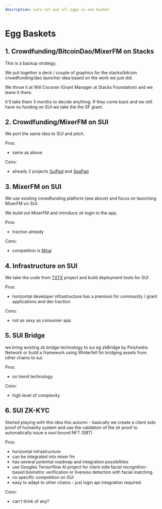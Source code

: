 ```yaml
---
description: Lets not put all eggs in one basket
---
```


# Egg Baskets

## 1. Crowdfunding/BitcoinDao/MixerFM on Stacks

This is a backup strategy.

We put together a deck / couple of graphics for the stacks/bitcoin crowdfunding/dao launcher idea based on the work we just did.

We throw it at Will Cocoran (Grant Manager at Stacks Foundation) and we leave it there.

It'll take them 3 months to decide anything. If they come back and we still have no funding on SUI we take the the SF grant.

## 2. Crowdfunding/MixerFM on SUI

We port the same idea to SUI and pitch.&#x20;

Pros:

* same as above

Cons:

* already 2 projects [SuiPad](https://www.suipad.xyz/) and [SeaPad](https://seapad.fund/)

## 3. MixerFM on SUI

We use existing crowdfunding platform (see above) and focus on launching MixerFM on SUI.

We build out MixerFM and introduce zk login to the app.

Pros:

* traction already

Cons:

* competition is [Mirai](https://blog.sui.io/studio-mirai-pfp-nft-music-platform/)&#x20;

## 4. Infrastructure on SUI

We take the code from [TXTX](projects/dao-internals/dao-and-crews/deployment.md) project and build deployment tools for SUI&#x20;

Pros:&#x20;

* horizontal developer infrastructure has a premium for community / grant applications and dev traction

Cons:

* not as sexy as consumer app

## 5. SUI Bridge

we bring existing zk bridge technology to sui eg zkBridge by Polyhedra Network or build a framework using Winterfell for bridging assets from other chains to sui.

Pros:

* on trend technology

Cons:

* high level of complexity

## 6. SUI ZK-KYC

Started playing with this idea this autumn - basically we create a client side proof of humanity system and use the validation of the zk proof to automatically issue a soul bound NFT (SBT)

Pros:

* horizontal infrastructure
* can be integrated into mixer fm
* has several potential roadmap and integration possibilities
* use Googles Tensorflow AI project for client side facial recognition-based biometric verification or liveness detection with facial matching.
* no specific competition on SUI
* easy to adapt to other chains - just login api integration required.

Cons:&#x20;

* can't think of any?

